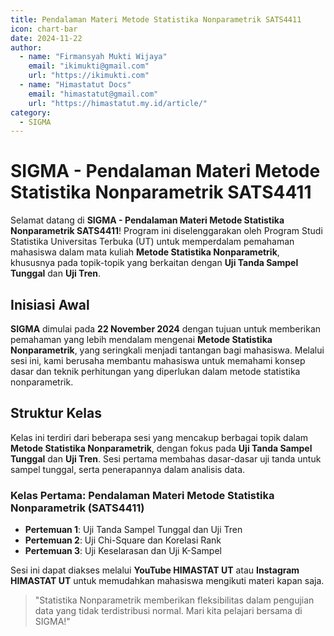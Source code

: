 ```yaml
--- 
title: Pendalaman Materi Metode Statistika Nonparametrik SATS4411
icon: chart-bar
date: 2024-11-22
author:
  - name: "Firmansyah Mukti Wijaya"
    email: "ikimukti@gmail.com"
    url: "https://ikimukti.com"
  - name: "Himastatut Docs"
    email: "himastatut@gmail.com"
    url: "https://himastatut.my.id/article/"
category:
  - SIGMA
--- 
```


# SIGMA - Pendalaman Materi Metode Statistika Nonparametrik SATS4411

Selamat datang di **SIGMA - Pendalaman Materi Metode Statistika Nonparametrik SATS4411**! Program ini diselenggarakan oleh Program Studi Statistika Universitas Terbuka (UT) untuk memperdalam pemahaman mahasiswa dalam mata kuliah **Metode Statistika Nonparametrik**, khususnya pada topik-topik yang berkaitan dengan **Uji Tanda Sampel Tunggal** dan **Uji Tren**.

## Inisiasi Awal
**SIGMA** dimulai pada **22 November 2024** dengan tujuan untuk memberikan pemahaman yang lebih mendalam mengenai **Metode Statistika Nonparametrik**, yang seringkali menjadi tantangan bagi mahasiswa. Melalui sesi ini, kami berusaha membantu mahasiswa untuk memahami konsep dasar dan teknik perhitungan yang diperlukan dalam metode statistika nonparametrik.

## Struktur Kelas
Kelas ini terdiri dari beberapa sesi yang mencakup berbagai topik dalam **Metode Statistika Nonparametrik**, dengan fokus pada **Uji Tanda Sampel Tunggal** dan **Uji Tren**. Sesi pertama membahas dasar-dasar uji tanda untuk sampel tunggal, serta penerapannya dalam analisis data.

### Kelas Pertama: **Pendalaman Materi Metode Statistika Nonparametrik (SATS4411)**

- **Pertemuan 1**: Uji Tanda Sampel Tunggal dan Uji Tren
- **Pertemuan 2**: Uji Chi-Square dan Korelasi Rank
- **Pertemuan 3**: Uji Keselarasan dan Uji K-Sampel

Sesi ini dapat diakses melalui **YouTube HIMASTAT UT** atau **Instagram HIMASTAT UT** untuk memudahkan mahasiswa mengikuti materi kapan saja.

> "Statistika Nonparametrik memberikan fleksibilitas dalam pengujian data yang tidak terdistribusi normal. Mari kita pelajari bersama di SIGMA!"


<GitContributors />
<GitChangelog />